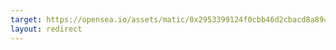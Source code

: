 ```yaml
---
target: https://opensea.io/assets/matic/0x2953399124f0cbb46d2cbacd8a89cf0599974963/88249380459518546790044103446076547675356441003594651475307315926072073125889
layout: redirect
---
```

